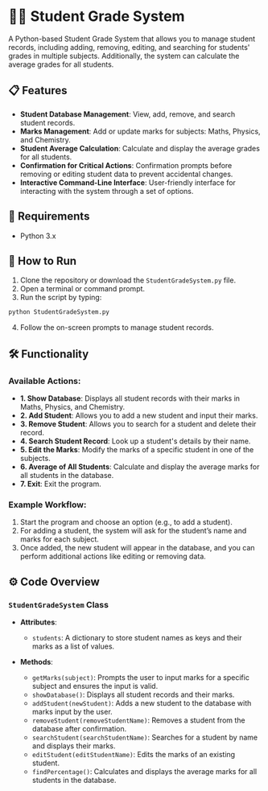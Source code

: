 
# 🧑‍🎓 Student Grade System

A Python-based Student Grade System that allows you to manage student records, including adding, removing, editing, and searching for students' grades in multiple subjects. Additionally, the system can calculate the average grades for all students.

## 📋 Features

- **Student Database Management**: View, add, remove, and search student records.
- **Marks Management**: Add or update marks for subjects: Maths, Physics, and Chemistry.
- **Student Average Calculation**: Calculate and display the average grades for all students.
- **Confirmation for Critical Actions**: Confirmation prompts before removing or editing student data to prevent accidental changes.
- **Interactive Command-Line Interface**: User-friendly interface for interacting with the system through a set of options.

## 🧰 Requirements

- Python 3.x

## 🚀 How to Run

1. Clone the repository or download the `StudentGradeSystem.py` file.
2. Open a terminal or command prompt.
3. Run the script by typing:

```bash
python StudentGradeSystem.py
```

4. Follow the on-screen prompts to manage student records.

## 🛠️ Functionality

### Available Actions:

- **1. Show Database**: Displays all student records with their marks in Maths, Physics, and Chemistry.
- **2. Add Student**: Allows you to add a new student and input their marks.
- **3. Remove Student**: Allows you to search for a student and delete their record.
- **4. Search Student Record**: Look up a student's details by their name.
- **5. Edit the Marks**: Modify the marks of a specific student in one of the subjects.
- **6. Average of All Students**: Calculate and display the average marks for all students in the database.
- **7. Exit**: Exit the program.

### Example Workflow:

1. Start the program and choose an option (e.g., to add a student).
2. For adding a student, the system will ask for the student’s name and marks for each subject.
3. Once added, the new student will appear in the database, and you can perform additional actions like editing or removing data.

## ⚙️ Code Overview

### `StudentGradeSystem` Class
- **Attributes**:
  - `students`: A dictionary to store student names as keys and their marks as a list of values.
  
- **Methods**:
  - `getMarks(subject)`: Prompts the user to input marks for a specific subject and ensures the input is valid.
  - `showDatabase()`: Displays all student records and their marks.
  - `addStudent(newStudent)`: Adds a new student to the database with marks input by the user.
  - `removeStudent(removeStudentName)`: Removes a student from the database after confirmation.
  - `searchStudent(searchStudentName)`: Searches for a student by name and displays their marks.
  - `editStudent(editStudentName)`: Edits the marks of an existing student.
  - `findPercentage()`: Calculates and displays the average marks for all students in the database.


